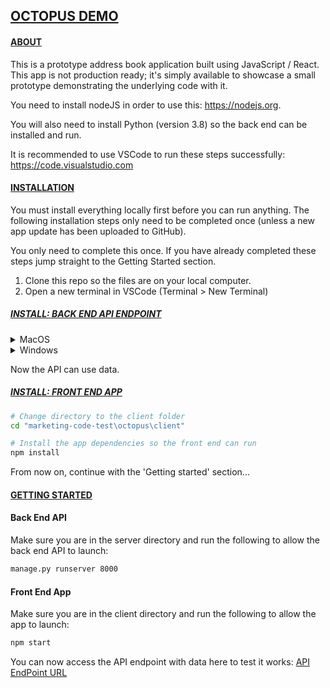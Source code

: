## <u>OCTOPUS DEMO</u>

#### <u>ABOUT</u>

This is a prototype address book application built using JavaScript / React. This app is not production ready; it's simply available to showcase a small prototype demonstrating the underlying code with it.

You need to install nodeJS in order to use this: https://nodejs.org.

You will also need to install Python (version 3.8) so the back end can be installed and run.

It is recommended to use VSCode to run these steps successfully: https://code.visualstudio.com

#### <u>INSTALLATION</u>

You must install everything locally first before you can run anything. The following installation steps only need to be completed once (unless a new app update has been uploaded to GitHub).

You only need to complete this once. If you have already completed these steps jump straight to the Getting Started section.

1. Clone this repo so the files are on your local computer.
2. Open a new terminal in VSCode (Terminal > New Terminal)

##### <u>INSTALL: BACK END API ENDPOINT</u>

<details>
  <summary>MacOS</summary>

```bash
# Navigate into the django project
cd marketing-code-test/octopus/server
```

It is good idea (but not required) to create a virtual environment
for this project. We'll do this using
[virtualenv](http://docs.python-guide.org/en/latest/dev/virtualenvs/)
to keep things simple.

```bash
# Create a virtualenv in which we can install the dependencies
virtualenv env
source env/bin/activate
```

Now we can install our dependencies:

```bash
pip install -r requirements.txt
```

To add some data to your database do the following:

```bash
./manage.py migrate
# Load some example data
./manage.py loaddata products
```

Now you should be ready to start the server:

```bash
./manage.py runserver 8000
```

</details>

<details>
<summary>Windows</summary>

```bash
# Navigate into the django project
cd marketing-code-test/octopus/server
```

```bash
# Make a new virtual environment folder
mkdir "%localappdata%\Temp\Python Virtual Env"
```

```bash
# Make a python virtual environment
py -m venv "%localappdata%\Temp\Python Virtual Env"
```

```bash
# Activate the python environment
"%localappdata%\Temp\Python Virtual Env\Scripts\activate.bat"
```

(you should see Python Virtual Env in brackets afterwards)

Now we need to install all the packages used by the back end:

```bash
# Activate the python environment
pip install -r requirements.txt
```

```bash
# Now run the migrate scripts
manage.py migrate
```

```bash
# Load dummy data
manage.py loaddata products
```

</details>

Now the API can use data.

##### <u>INSTALL: FRONT END APP</u>

```bash
# Change directory to the client folder
cd "marketing-code-test\octopus\client"
```

```bash
# Install the app dependencies so the front end can run
npm install
```

From now on, continue with the 'Getting started' section...

#### <u>GETTING STARTED</u>

#### Back End API

Make sure you are in the server directory and run the following to allow the back end API to launch:

```bash
manage.py runserver 8000
```

#### Front End App

Make sure you are in the client directory and run the following to allow the app to launch:

```bash
npm start
```

You can now access the API endpoint with data here to test it works:
[API EndPoint URL](<http://127.0.0.1:8000/graphql#operationName=getProductById&query=query%20getProductById%20%7B%0A%20%20product(productId%3A%201)%20%7B%0A%20%20%20%20id%0A%20%20%20%20name%0A%20%20%20%20power%0A%20%20%20%20description%0A%20%20%20%20price%0A%20%20%20%20quantity%0A%20%20%20%20brand%0A%20%20%20%20weight%0A%20%20%20%20height%0A%20%20%20%20width%0A%20%20%20%20length%0A%20%20%20%20modelCode%0A%20%20%20%20colour%0A%20%20%20%20imgUrl%0A%20%20%7D%0A%7D%0A>)

